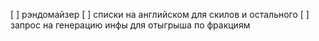 [ ] рэндомайзер
[ ] списки на английском для скилов и остального
[ ] запрос на генерацию инфы для отыгрыша по фракциям

